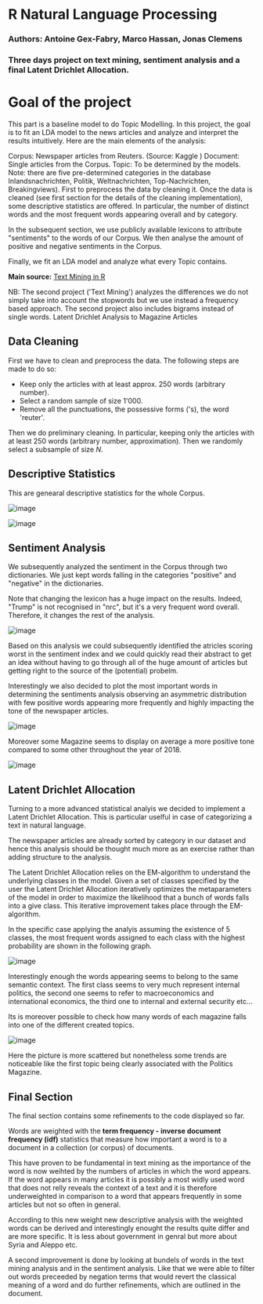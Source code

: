 # R Natural Language Processing

### Authors: Antoine Gex-Fabry, Marco Hassan, Jonas Clemens

### Three days project on text mining, sentiment analysis and a final Latent Drichlet Allocation.

# Goal of the project
This part is a baseline model to do Topic Modelling. In this project, the goal is to fit an LDA model to the news articles and analyze and interpret the results intuitively. Here are the main elements of the analysis:

Corpus: Newspaper articles from Reuters. (Source: Kaggle )
Document: Single articles from the Corpus.
Topic: To be determined by the models. Note: there are five pre-determined categories in the database Inlandsnachrichten, Politik, Weltnachrichten, Top-Nachrichten, Breakingviews).
First to preprocess the data by cleaning it. Once the data is cleaned (see first section for the details of the cleaning implementation), some descriptive statistics are offered. In particular, the number of distinct words and the most frequent words appearing overall and by category.

In the subsequent section, we use publicly available lexicons to attribute "sentiments" to the words of our Corpus. We then analyse the amount of positive and negative sentiments in the Corpus.

Finally, we fit an LDA model and analyze what every Topic contains.

**Main source:**  <a href = "https://www.tidytextmining.com/index.html" target = "_blank">Text Mining in R</a>

NB: The second project ('Text Mining') analyzes the differences we do not simply take into account the stopwords but we use instead a frequency based approach. The second project also includes bigrams instead of single words.
Latent Drichlet Analysis to Magazine Articles

## Data Cleaning

First we have to clean and preprocess the data. The following steps are made to do so:

- Keep only the articles with at least approx. 250 words (arbitrary number).
- Select a random sample of size 1'000.
- Remove all the punctuations, the possessive forms ('s), the word 'reuter'.

Then we do preliminary cleaning. In particular, keeping only the articles with at least 250 words (arbitrary number, approximation). Then we randomly select a subsample of size $N$.

## Descriptive Statistics

This are genearal descriptive statistics for the whole Corpus.

![image](https://user-images.githubusercontent.com/42472072/52470610-56555600-2b97-11e9-9eb5-0f7f81ecbe05.png)

![image](https://user-images.githubusercontent.com/42472072/52470917-2490bf00-2b98-11e9-9404-0729c3082e0d.png)

## Sentiment Analysis

We subsequently analyzed the sentiment in the Corpus through two dictionaries. We just kept words falling in the categories "positive" and "negative" in the dictionaries.

Note that changing the lexicon has a huge impact on the results. Indeed, "Trump" is not recognised in "nrc", but it's a very frequent word overall. Therefore, it changes the rest of the analysis. 

![image](https://user-images.githubusercontent.com/42472072/52470979-4ab65f00-2b98-11e9-93da-461fc3616868.png)

Based on this analysis we could subsequently identified the atricles scoring worst in the sentiment index and we could quickly read their abstract to get an idea without having to go through all of the huge amount of articles but getting right to the source of the (potential) probelm. 

Interestingly we also decided to plot the most important words in determining the sentiments analysis observing an asymmetric distribution with few positive words appearing more frequently and highly impacting the tone of the newspaper articles.

![image](https://user-images.githubusercontent.com/42472072/52471300-3cb50e00-2b99-11e9-9845-58920e3a0d60.png)

Moreover some Magazine seems to display on average a more positive tone compared to some other throughout the year of 2018.

![image](https://user-images.githubusercontent.com/42472072/52472291-a1716800-2b9b-11e9-8319-799bbd29de3f.png)

## Latent Drichlet Allocation

Turning to a more advanced statistical analyis we decided to implement a Latent Drichlet Allocation. This is particular uselful in case of categorizing a text in natural language.

The newspaper articles are already sorted by category in our dataset and hence this analysis should be thought much more as an exercise rather than adding structure to the analysis.

The Latent Drichlet Allocation relies on the EM-algorithm to understand the underlying classes in the model. Given a set of classes specified by the user the Latent Drichlet Allocation iteratively optimizes the metaparameters of the model in order to maximize the likelihood that a bunch of words falls into a give class. This iterative improvement takes place through the EM-algorithm.

In the specific case applying the analyis assuming the existence of 5 classes, the most frequent words assigned to each class with the highest probability are shown in the following graph.


![image](https://user-images.githubusercontent.com/42472072/52471895-a97cd800-2b9a-11e9-9480-53a05fa911b6.png)

Interestingly enough the words appearing seems to belong to the same semantic context. The first class seems to very much represent internal politics, the second one seems to refer to macroeconomics and international economics, the third one to internal and external security etc...

Its is moreover possible to check how many words of each magazine falls into one of the different created topics.

![image](https://user-images.githubusercontent.com/42472072/52471512-bea53700-2b99-11e9-9b16-b0a6dfb05631.png)

Here the picture is more scattered but nonetheless some trends are noticeable like the first topic being clearly associated with the Politics Magazine.


## Final Section

The final section contains some refinements to the code displayed so far.

Words are weighted with the **term frequency - inverse document frequency (idf)** statistics that measure how important a word is to a document in a collection (or corpus) of documents.

This have proven to be fundamental in text mining as the importance of the word is now weihted by the numbers of articles in which the word appears. If the word appears in many articles it is possibly a most widly used word that does not relly reveals the context of a text and it is therefore underweighted in comparison to a word that appears frequently in some articles but not so often in general.

According to this new weight new descriptive analysis with the weighted words can be derived and interestingly enought the results quite differ and are more specific. It is less about government in genral but more about Syria and Aleppo etc.

A second improvement is done by looking at bundels of words in the text mining analysis and in the sentiment analysis. Like that we were able to filter out words preceeded by negation terms that would revert the classical meaning of a word and do further refinements, which are outlined in the document.




